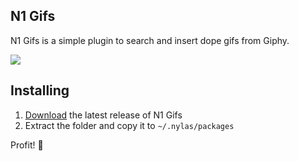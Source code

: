 ## N1 Gifs

N1 Gifs is a simple plugin to search and insert dope gifs from Giphy.

![](http://noah.li/9Vhi+)

## Installing

1. [Download](https://github.com/noahbuscher/N1-Gifs/releases) the latest release of N1 Gifs
2. Extract the folder and copy it to `~/.nylas/packages`

Profit! :money_with_wings:
